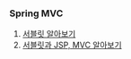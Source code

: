 ### Spring MVC
1. [서블릿 알아보기](https://github.com/dldbdud314/spring-web-dev-playground/tree/main/spring-mvc/%EC%84%9C%EB%B8%94%EB%A6%BF)
2. [서블릿과 JSP, MVC  알아보기](https://github.com/dldbdud314/spring-web-dev-playground/tree/main/spring-mvc/%EC%84%9C%EB%B8%94%EB%A6%BF%EA%B3%BC%20JSP)
